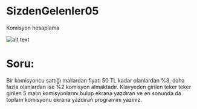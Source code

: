 # SizdenGelenler05
Komisyon hesaplama

![alt text](https://i0.wp.com/saitorhan.com/wp-content/uploads/2019/11/komisyon.jpg?w=437 "Resim Açıklaması")

# Soru:
Bir komisyoncu sattığı mallardan fiyatı 50 TL kadar olanlardan %3, daha fazla olanlardan
ise %2 komisyon almaktadır. Klavyeden girilen teker teker girilen 5 malın komisyonlarını bulup
ekrana yazdıran ve en sonunda da toplam komisyonu ekrana yazdıran programını yazınız.
